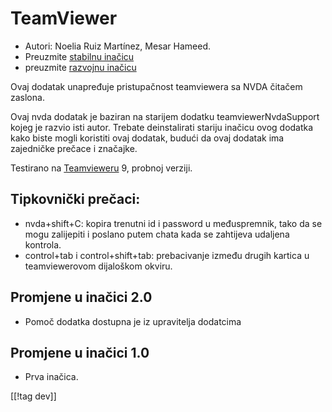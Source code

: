# TeamViewer #

*	Autori: Noelia Ruiz Martínez, Mesar Hameed.
*	Preuzmite [stabilnu inačicu][1]
*	preuzmite [razvojnu inačicu][2]

Ovaj dodatak unapređuje pristupačnost teamviewera sa NVDA čitačem zaslona.

Ovaj nvda dodatak je baziran na starijem dodatku teamviewerNvdaSupport kojeg
je razvio isti autor. Trebate deinstalirati stariju inačicu ovog dodatka
kako biste mogli koristiti ovaj dodatak, budući da ovaj dodatak ima
zajedničke prečace i značajke.

Testirano na [Teamvieweru][3] 9, probnoj verziji.

## Tipkovnički prečaci: ##

*	nvda+shift+C: kopira trenutni id i password u međuspremnik, tako da se
  mogu zalijepiti i poslano putem chata kada se zahtijeva udaljena kontrola.
*	control+tab i control+shift+tab: prebacivanje između drugih kartica u
  teamviewerovom dijaloškom okviru.

## Promjene u inačici 2.0 ##
*	 Pomoč dodatka dostupna je iz upravitelja dodatcima

## Promjene u inačici 1.0 ##
*	 Prva inačica.

[[!tag dev]]

[1]: http://addons.nvda-project.org/files/get.php?file=tv

[2]: http://addons.nvda-project.org/files/get.php?file=tv-dev

[3]: http://www.teamviewer.com
